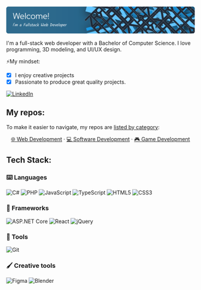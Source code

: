 ![Header](./github-banner.svg)

I'm a full-stack web developer with a Bachelor of Computer Science. I love programming, 3D modeling, and UI/UX design.

⚡My mindset:
- [x] I enjoy creative projects
- [x] Passionate to produce great quality projects.

[![LinkedIn](https://img.shields.io/badge/LinkedIn-%230077B5.svg?logo=linkedin&logoColor=white)](https://linkedin.com/in/clément-gili-03975b1a4)

## My repos:
To make it easier to navigate, my repos are [listed by category](https://github.com/Zoreph22?tab=stars):

<div align="center">

  [🌐 Web Development](https://github.com/stars/Zoreph22/lists/my-repos-web-projects) ·
  [💻 Software Development](https://github.com/stars/Zoreph22/lists/my-repos-game-projects) ·
  [🎮 Game Development](https://github.com/stars/Zoreph22/lists/my-repos-software-projects)
  
</div>

## Tech Stack:

### ⌨️ Languages

![C#](https://img.shields.io/badge/c%23-%23239120.svg?style=for-the-badge&logo=csharp&logoColor=white)
![PHP](https://img.shields.io/badge/php-%23777BB4.svg?style=for-the-badge&logo=php&logoColor=white) 
![JavaScript](https://img.shields.io/badge/javascript-%23323330.svg?style=for-the-badge&logo=javascript&logoColor=%23F7DF1E) 
![TypeScript](https://img.shields.io/badge/typescript-%23007ACC.svg?style=for-the-badge&logo=typescript&logoColor=white)
![HTML5](https://img.shields.io/badge/html5-%23E34F26.svg?style=for-the-badge&logo=html5&logoColor=white) 
![CSS3](https://img.shields.io/badge/css3-%231572B6.svg?style=for-the-badge&logo=css3&logoColor=white) 

### 🧩 Frameworks

![ASP.NET Core](https://img.shields.io/badge/ASP.NET%20Core-5C2D91?style=for-the-badge&logo=.net&logoColor=white)
![React](https://img.shields.io/badge/react-%2320232a.svg?style=for-the-badge&logo=react&logoColor=%2361DAFB) 
![jQuery](https://img.shields.io/badge/jquery-%230769AD.svg?style=for-the-badge&logo=jquery&logoColor=white) 

### 🔧 Tools

![Git](https://img.shields.io/badge/git-%23F05033.svg?style=for-the-badge&logo=git&logoColor=white)

### 🖌️ Creative tools

![Figma](https://img.shields.io/badge/figma-%23F24E1E.svg?style=for-the-badge&logo=figma&logoColor=white) 
![Blender](https://img.shields.io/badge/blender-%23F5792A.svg?style=for-the-badge&logo=blender&logoColor=white)


